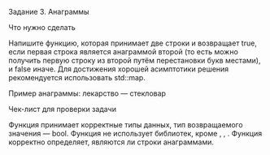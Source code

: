 Задание 3. Анаграммы

Что нужно сделать

Напишите функцию, которая принимает две строки и возвращает true, если
первая строка является анаграммой второй (то есть можно получить первую
строку из второй путём перестановки букв местами), и false иначе. Для
достижения хорошей асимптотики решения рекомендуется использовать
std::map.

Пример анаграммы: лекарство — стекловар

Чек-лист для проверки задачи

Функция принимает корректные типы данных, тип возвращаемого значения — bool.
Функция не использует библиотек, кроме <iostream>, <map>, <string>.
Функция корректно определяет, являются ли строки анаграммами.